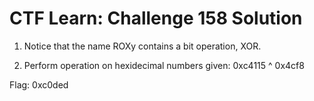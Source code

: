 # CTF Learn: Challenge 158 Solution
1. Notice that the name ROXy contains a bit operation, XOR.

2. Perform operation on hexidecimal numbers given: 0xc4115 ^ 0x4cf8

Flag: 0xc0ded
